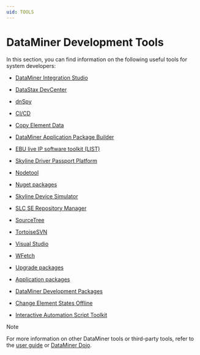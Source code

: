 ```yaml
---
uid: TOOLS
---
```


# DataMiner Development Tools

In this section, you can find information on the following useful tools for system developers:

- [DataMiner Integration Studio](xref:DIS)

- [DataStax DevCenter](xref:DataStax_DevCenter)

- [dnSpy](xref:dnSpy)

- [CI/CD](xref:DevelopmentWithCICD)

- [Copy Element Data](xref:Copy_Element_Data)

- [DataMiner Application Package Builder](xref:TOODataMinerPackageBuilder)

- [EBU live IP software toolkit (LIST)](xref:EBU_Live_IP_Software_Toolkit_LIST)

- [Skyline Driver Passport Platform](xref:TOODriverPassportPlatform)

- [Nodetool](xref:TOONodetool)

- [Nuget packages](xref:TOONuGet)

- [Skyline Device Simulator](xref:TOOQASNMPSimulator)

- [SLC SE Repository Manager](xref:TOOSLCSERepositoryManager)

- [SourceTree](xref:TOOSourceTree)

- [TortoiseSVN](xref:TOOTortoiseSVN)

- [Visual Studio](xref:TOOVisualStudio)

- [WFetch](xref:TOOWFetch)

- [Upgrade packages](xref:TOOUpgradePackageContent)

- [Application packages](xref:TOOApplicationPackages)

- [DataMiner Development Packages](xref:TOODataMinerDevPackages)

- [Change Element States Offline](xref:Change_Element_States_Offline)

- [Interactive Automation Script Toolkit](xref:Interactive_Automation_Script_Toolkit)

> [!NOTE]
> For more information on other DataMiner tools or third-party tools, refer to the [user guide](xref:DataminerTools) or [DataMiner Dojo](https://community.dataminer.services/documentation/category/resources/tools/).
